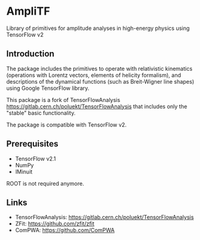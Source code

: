 # AmpliTF
Library of primitives for amplitude analyses in high-energy physics using TensorFlow v2

## Introduction

The package includes the primitives to operate with relativistic kinematics (operations with Lorentz vectors, elements of helicity formalism), and descriptions of the dynamical functions (such as Breit-Wigner line shapes) using Google TensorFlow library. 

This package is a fork of TensorFlowAnalysis https://gitlab.cern.ch/poluekt/TensorFlowAnalysis that includes only the "stable" basic functionality. 

The package is compatible with TensorFlow v2. 

## Prerequisites

   * TensorFlow v2.1
   * NumPy
   * IMinuit 

ROOT is not required anymore. 

## Links

   * TensorFlowAnalysis: https://gitlab.cern.ch/poluekt/TensorFlowAnalysis
   * ZFit: https://github.com/zfit/zfit
   * ComPWA: https://github.com/ComPWA
